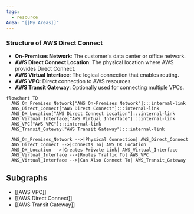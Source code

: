 ```yaml
---
tags:
  - resource
Area: "[[My Areas]]"
---
```

### **Structure of AWS Direct Connect**

- **On-Premises Network**: The customer's data center or office network.
- **AWS Direct Connect Location**: The physical location where AWS provides Direct Connect.
- **AWS Virtual Interface**: The logical connection that enables routing.
- **AWS VPC**: Direct connection to AWS resources.
- **AWS Transit Gateway**: Optionally used for connecting multiple VPCs.

```mermaid
flowchart TD
  AWS_On_Premises_Network["AWS On-Premises Network"]:::internal-link
  AWS_Direct_Connect["AWS Direct Connect"]:::internal-link
  AWS_DX_Location["AWS Direct Connect Location"]:::internal-link
  AWS_Virtual_Interface["AWS Virtual Interface"]:::internal-link
  AWS_VPC["AWS VPC"]:::internal-link
  AWS_Transit_Gateway["AWS Transit Gateway"]:::internal-link

  AWS_On_Premises_Network -->|Physical Connection| AWS_Direct_Connect
  AWS_Direct_Connect -->|Connects To| AWS_DX_Location
  AWS_DX_Location -->|Creates Private Link| AWS_Virtual_Interface
  AWS_Virtual_Interface -->|Routes Traffic To| AWS_VPC
  AWS_Virtual_Interface -->|Can Also Connect To| AWS_Transit_Gateway

```

## Subgraphs
* [[AWS VPC]]
* [[AWS Direct Connect]]
* [[AWS Transit Gateway]]
